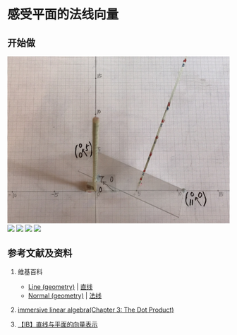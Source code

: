 # 感受平面的法线向量

## 开始做

![](/images/线性代数/用向量表达空间解析几何中的线和面等/感受平面的法线向量/1a1.jpg)
![](/images/线性代数/用向量表达空间解析几何中的线和面等/感受平面的法线向量/1a2.jpg)
![](/images/线性代数/用向量表达空间解析几何中的线和面等/感受平面的法线向量/1a3.jpg)
![](/images/线性代数/用向量表达空间解析几何中的线和面等/感受平面的法线向量/1a4.jpg)
![](/images/线性代数/用向量表达空间解析几何中的线和面等/感受平面的法线向量/1a5.jpg)

## 参考文献及资料

1. 维基百科
	- [Line (geometry)](https://en.wikipedia.org/wiki/Line_(geometry)) | [直线](https://zh.wikipedia.org/wiki/%E7%9B%B4%E7%BA%BF) 
	- [Normal (geometry)](https://en.wikipedia.org/wiki/Normal_(geometry)) | [法线](https://zh.wikipedia.org/wiki/%E6%B3%95%E7%BA%BF) 

2. [immersive linear algebra(Chapter 3: The Dot Product)](http://immersivemath.com/ila/ch03_dotproduct/ch03.html)
3. [【IB】直线与平面的向量表示](https://zhuanlan.zhihu.com/p/73397884)